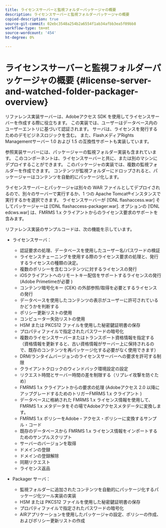 ```yaml
---
title: ライセンスサーバーと監視フォルダーパッケージャの概要
description: ライセンスサーバーと監視フォルダーパッケージャの概要
copied-description: true
source-git-commit: 02ebc3548a254b2a6554f1ab34afbb3ea5f09bb8
workflow-type: tm+mt
source-wordcount: '454'
ht-degree: 0%

---
```


# ライセンスサーバーと監視フォルダーパッケージャの概要 {#license-server-and-watched-folder-packager-overview}

リファレンス実装サーバーは、Adobeアクセス SDK を使用してライセンスサーバーを作成する際に役立ちます。 この実装では、ユーザーはデータベース内のユーザーエントリに基づいて認証されます。 サーバは、ライセンスを発行するためのデモビジネスロジックを含む。 また、FlashメディアRights Managementサーバー 1.0 および 1.5 の互換性サポートも実装しています。

参照実装サーバーには、パッケージャーの監視フォルダー実装も含まれています。 このコンポーネントは、ライセンスサーバーと共に、または別のマシンにデプロイすることができます。 このパッケージャの実装では、複数の監視フォルダーを作成できます。 コンテンツが監視フォルダーにドロップされると、パッケージャーはコンテンツを自動的にパッケージ化します。

ライセンスサーバーとパッケージャは別々の WAR ファイルとしてデプロイされるので、別々のサーバーで実行するか、1 つの Apache Tomcat®インスタンスで実行するかを選択できます。 ライセンスサーバーが [!DNL flashaccess.war] そしてパッケージャーは [!DNL flashaccess-packager.war]. オプションの [!DNL edcws.war] は、FMRMS 1.x クライアントからのライセンス要求のサポートを含みます。

リファレンス実装のサンプルコードは、次の機能を示しています。

* ライセンスサーバ：

   * 認証要求の処理、データベースを使用したユーザー名/パスワードの検証
   * ライセンスチェーニングを使用する際のライセンス要求の処理と、発行するライセンスの種類の決定。
   * 複数のポリシーを含むコンテンツに対するライセンスの発行
   * iOSクライアントへのリモートキー配信をサポートするライセンスの発行 (Adobe Primetimeが必要 )
   * コンテンツ暗号化キー (CEK) の外部参照/取得を必要とするライセンスの発行
   * データベースを使用したコンテンツの表示がユーザーに許可されているかどうかを判断する
   * ポリシー更新リストの使用
   * コンピューター失効リストの使用
   * HSM または PKCS12 ファイルを使用した秘密鍵証明書の保存
   * プロパティファイルで指定されたパスワードの暗号化
   * 複数のライセンスサーバーまたはトランスポート資格情報を指定する（資格情報を更新すると、古い資格情報がサーバー上に保持されるので、既存のコンテンツを再パッケージ化する必要がなく使用できます）
   * DRM/ランタイムバージョンのライセンスサーバーへの要求を許可する制限
   * クライアントクロックのウィンドバック環境設定の設定
   * リクエスト時間とサーバー時間の差を制限する（リプレイ攻撃を防ぐため）
   * FMRMS 1.x クライアントからの要求の処理 (Adobeアクセス 2.0 以降にアップグレードするためのトリガーFMRMS 1.x クライアント )
   * データベースに格納された FMRMS 1.x ライセンス情報を使用して、FMRMS 1.x メタデータをその場でAdobeアクセスメタデータに変換します。
   * FMRMS 1.x ポリシーをAdobe・アクセス・ポリシーに変換するサンプル・コード
   * 既存のデータベースから FMRMS 1.x ライセンス情報をインポートするためのサンプルスクリプト
   * サーバーのバージョンを取得
   * ドメインの登録
   * ドメインの登録解除
   * 同期リクエスト
   * ライセンス返品

* Packager サーバ：

   * 監視フォルダーに追加されたコンテンツを自動的にパッケージ化するパッケージ化ツール実装の実装
   * HSM または PKCS12 ファイルを使用した秘密鍵証明書の保存
   * プロパティファイルで指定されたパスワードの暗号化
   * AIRアプリケーションを使用したパッケージャの設定、ポリシーの作成、およびポリシー更新リストの作成
